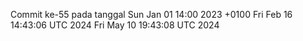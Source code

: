 Commit ke-55 pada tanggal Sun Jan 01 14:00 2023 +0100
Fri Feb 16 14:43:06 UTC 2024
Fri May 10 19:43:08 UTC 2024
